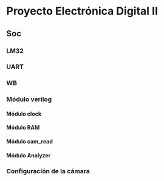 # Proyecto Electrónica Digital II 
## Soc
### LM32
### UART
### WB
### Módulo verilog
#### Módulo clock
#### Módulo RAM
#### Módulo cam_read
#### Módulo Analyzer
### Configuración de la cámara


